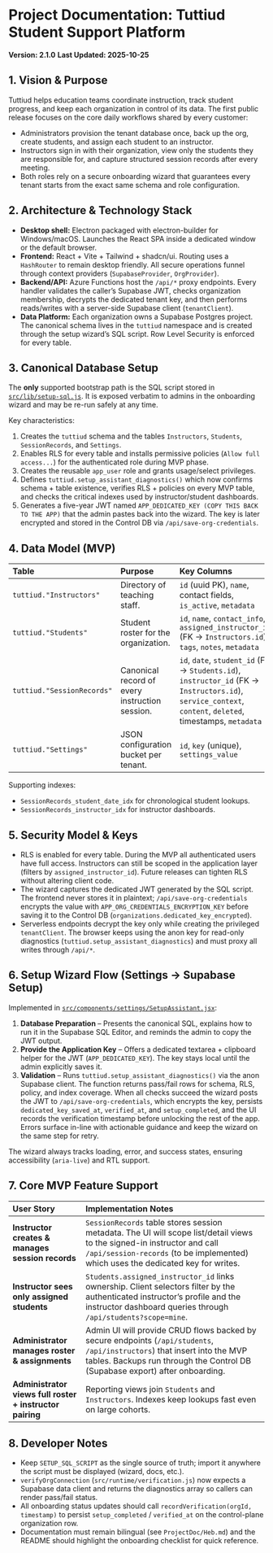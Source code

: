 # Project Documentation: Tuttiud Student Support Platform

**Version: 2.1.0**
**Last Updated: 2025-10-25**

## 1. Vision & Purpose

Tuttiud helps education teams coordinate instruction, track student progress, and keep each organization in control of its data. The first public release focuses on the core daily workflows shared by every customer:

- Administrators provision the tenant database once, back up the org, create students, and assign each student to an instructor.
- Instructors sign in with their organization, view only the students they are responsible for, and capture structured session records after every meeting.
- Both roles rely on a secure onboarding wizard that guarantees every tenant starts from the exact same schema and role configuration.

## 2. Architecture & Technology Stack

- **Desktop shell:** Electron packaged with electron-builder for Windows/macOS. Launches the React SPA inside a dedicated window or the default browser.
- **Frontend:** React + Vite + Tailwind + shadcn/ui. Routing uses a `HashRouter` to remain desktop friendly. All secure operations funnel through context providers (`SupabaseProvider`, `OrgProvider`).
- **Backend/API:** Azure Functions host the `/api/*` proxy endpoints. Every handler validates the caller’s Supabase JWT, checks organization membership, decrypts the dedicated tenant key, and then performs reads/writes with a server-side Supabase client (`tenantClient`).
- **Data Platform:** Each organization owns a Supabase Postgres project. The canonical schema lives in the `tuttiud` namespace and is created through the setup wizard’s SQL script. Row Level Security is enforced for every table.

## 3. Canonical Database Setup

The **only** supported bootstrap path is the SQL script stored in [`src/lib/setup-sql.js`](../src/lib/setup-sql.js). It is exposed verbatim to admins in the onboarding wizard and may be re-run safely at any time.

Key characteristics:

1. Creates the `tuttiud` schema and the tables `Instructors`, `Students`, `SessionRecords`, and `Settings`.
2. Enables RLS for every table and installs permissive policies (`Allow full access...`) for the authenticated role during MVP phase.
3. Creates the reusable `app_user` role and grants usage/select privileges.
4. Defines `tuttiud.setup_assistant_diagnostics()` which now confirms schema + table existence, verifies RLS + policies on every MVP table, and checks the critical indexes used by instructor/student dashboards.
5. Generates a five-year JWT named `APP_DEDICATED_KEY (COPY THIS BACK TO THE APP)` that the admin pastes back into the wizard. The key is later encrypted and stored in the Control DB via `/api/save-org-credentials`.

## 4. Data Model (MVP)

| Table | Purpose | Key Columns |
| :---- | :------ | :---------- |
| `tuttiud."Instructors"` | Directory of teaching staff. | `id` (uuid PK), `name`, contact fields, `is_active`, `metadata` |
| `tuttiud."Students"` | Student roster for the organization. | `id`, `name`, `contact_info`, `assigned_instructor_id` (FK → `Instructors.id`), `tags`, `notes`, `metadata` |
| `tuttiud."SessionRecords"` | Canonical record of every instruction session. | `id`, `date`, `student_id` (FK → `Students.id`), `instructor_id` (FK → `Instructors.id`), `service_context`, `content`, `deleted`, timestamps, `metadata` |
| `tuttiud."Settings"` | JSON configuration bucket per tenant. | `id`, `key` (unique), `settings_value` |

Supporting indexes:

- `SessionRecords_student_date_idx` for chronological student lookups.
- `SessionRecords_instructor_idx` for instructor dashboards.

## 5. Security Model & Keys

- RLS is enabled for every table. During the MVP all authenticated users have full access. Instructors can still be scoped in the application layer (filters by `assigned_instructor_id`). Future releases can tighten RLS without altering client code.
- The wizard captures the dedicated JWT generated by the SQL script. The frontend never stores it in plaintext; `/api/save-org-credentials` encrypts the value with `APP_ORG_CREDENTIALS_ENCRYPTION_KEY` before saving it to the Control DB (`organizations.dedicated_key_encrypted`).
- Serverless endpoints decrypt the key only while creating the privileged `tenantClient`. The browser keeps using the anon key for read-only diagnostics (`tuttiud.setup_assistant_diagnostics`) and must proxy all writes through `/api/*`.

## 6. Setup Wizard Flow (Settings → Supabase Setup)

Implemented in [`src/components/settings/SetupAssistant.jsx`](../src/components/settings/SetupAssistant.jsx):

1. **Database Preparation** – Presents the canonical SQL, explains how to run it in the Supabase SQL Editor, and reminds the admin to copy the JWT output.
2. **Provide the Application Key** – Offers a dedicated textarea + clipboard helper for the JWT (`APP_DEDICATED_KEY`). The key stays local until the admin explicitly saves it.
3. **Validation** – Runs `tuttiud.setup_assistant_diagnostics()` via the anon Supabase client. The function returns pass/fail rows for schema, RLS, policy, and index coverage. When all checks succeed the wizard posts the JWT to `/api/save-org-credentials`, which encrypts the key, persists `dedicated_key_saved_at`, `verified_at`, and `setup_completed`, and the UI records the verification timestamp before unlocking the rest of the app. Errors surface in-line with actionable guidance and keep the wizard on the same step for retry.

The wizard always tracks loading, error, and success states, ensuring accessibility (`aria-live`) and RTL support.

## 7. Core MVP Feature Support

| User Story | Implementation Notes |
| :--------- | :------------------- |
| **Instructor creates & manages session records** | `SessionRecords` table stores session metadata. The UI will scope list/detail views to the signed-in instructor and call `/api/session-records` (to be implemented) which uses the dedicated key for writes. |
| **Instructor sees only assigned students** | `Students.assigned_instructor_id` links ownership. Client selectors filter by the authenticated instructor’s profile and the instructor dashboard queries through `/api/students?scope=mine`. |
| **Administrator manages roster & assignments** | Admin UI will provide CRUD flows backed by secure endpoints (`/api/students`, `/api/instructors`) that insert into the MVP tables. Backups run through the Control DB (Supabase export) after onboarding. |
| **Administrator views full roster + instructor pairing** | Reporting views join `Students` and `Instructors`. Indexes keep lookups fast even on large cohorts. |

## 8. Developer Notes

- Keep `SETUP_SQL_SCRIPT` as the single source of truth; import it anywhere the script must be displayed (wizard, docs, etc.).
- `verifyOrgConnection` (`src/runtime/verification.js`) now expects a Supabase data client and returns the diagnostics array so callers can render pass/fail status.
- All onboarding status updates should call `recordVerification(orgId, timestamp)` to persist `setup_completed` / `verified_at` on the control-plane organization row.
- Documentation must remain bilingual (see `ProjectDoc/Heb.md`) and the README should highlight the onboarding checklist for quick reference.
